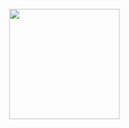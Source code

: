 <p align="center">
  <a href="https://github.com/joaocarvalhop">
  </a>
  <a href="https://github.com/joaocarvalhop/github-readme-stats">
    <img
      height="200em"
      src="https://github-readme-stats.vercel.app/api/top-langs/?username=joaocarvalhop&layout=compact&langs_count=7&theme=dracula"
    />
  </a>
</p>
